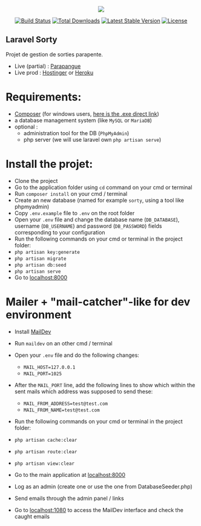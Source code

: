 <p align="center"><img src="https://laravel.com/assets/img/components/logo-laravel.svg"></p>

<p align="center">
<a href="https://travis-ci.org/laravel/framework"><img src="https://travis-ci.org/laravel/framework.svg" alt="Build Status"></a>
<a href="https://packagist.org/packages/laravel/framework"><img src="https://poser.pugx.org/laravel/framework/d/total.svg" alt="Total Downloads"></a>
<a href="https://packagist.org/packages/laravel/framework"><img src="https://poser.pugx.org/laravel/framework/v/stable.svg" alt="Latest Stable Version"></a>
<a href="https://packagist.org/packages/laravel/framework"><img src="https://poser.pugx.org/laravel/framework/license.svg" alt="License"></a>
</p>

## Laravel Sorty

Projet de gestion de sorties parapente.

- Live (partial) : [Parapangue](http://sorties.16mb.com/)
- Live prod : [Hostinger](http://sorty.890m.com/) or [Heroku](http://laravelsorty.herokuapp.com/)

# Requirements:

- [Composer](https://getcomposer.org/download/) (for windows users, [here is the .exe direct link](https://getcomposer.org/Composer-Setup.exe))
- a database management system (like `MySQL` or `MariaDB`)
- optional :
    - administration tool for the DB (`PhpMyAdmin`)
    - php server (we will use laravel own `php artisan serve`)

# Install the projet:

- Clone the project
- Go to the application folder using `cd` command on your cmd or terminal
- Run `composer install` on your cmd / terminal
- Create an new database (named for example `sorty`, using a tool like phpmyadmin)
- Copy `.env.example` file to `.env` on the root folder
- Open your `.env` file and change the database name (`DB_DATABASE`), username (`DB_USERNAME`) and password (`DB_PASSWORD`) fields corresponding to your configuration
- Run the following commands on your cmd or terminal in the project folder:
- `php artisan key:generate`
- `php artisan migrate`
- `php artisan db:seed`
- `php artisan serve`
- Go to [localhost:8000](http://localhost:8000/)


# Mailer + "mail-catcher"-like for dev environment

- Install [MailDev](https://danfarrelly.nyc/MailDev/)
- Run `maildev` on an other cmd / terminal
- Open your `.env` file and do the following changes:
    - `MAIL_HOST=127.0.0.1`
    - `MAIL_PORT=1025`
- After the `MAIL_PORT` line, add the following lines to show which within the sent mails which address was supposed to send these:
    - `MAIL_FROM_ADDRESS=test@test.com`
    - `MAIL_FROM_NAME=test@test.com`
    
- Run the following commands on your cmd or terminal in the project folder:
- `php artisan cache:clear`
- `php artisan route:clear`
- `php artisan view:clear`
- Go to the main application at [localhost:8000](http://localhost:8000/)
- Log as an admin (create one or use the one from DatabaseSeeder.php)
- Send emails through the admin panel / links
- Go to [localhost:1080](http://localhost:1080/) to access the MailDev interface and check the caught emails

